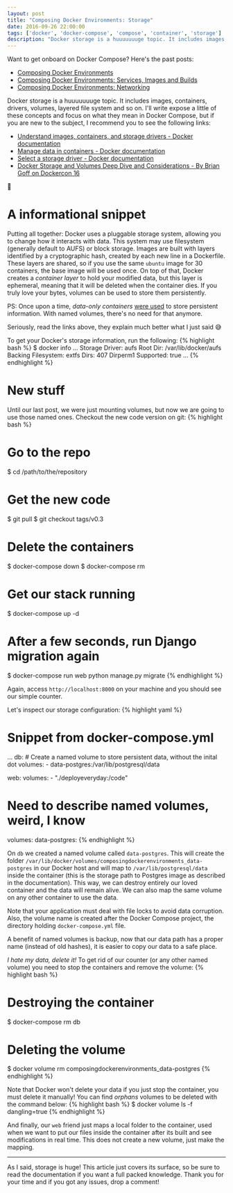 ```yaml
---
layout: post
title: "Composing Docker Environments: Storage"
date: 2016-09-26 22:00:00
tags: ['docker', 'docker-compose', 'compose', 'container', 'storage']
description: "Docker storage is a huuuuuuuge topic. It includes images, containers, drivers, volumes, layered file system and so on. If you want to start mastering your data, this is the right place! :whale:"
---
```


Want to get onboard on Docker Compose? Here's the past posts:

- [Composing Docker Environments](http://deployeveryday.com/2016/09/20/composing-docker-environments.html)
- [Composing Docker Environments: Services, Images and Builds](http://deployeveryday.com/2016/09/21/composing-docker-environments-services-images-builds.html) 
- [Composing Docker Environments: Networking](http://deployeveryday.com/2016/09/22/composing-docker-environments-networking.html)

Docker storage is a huuuuuuuge topic. It includes images, containers, drivers, volumes, layered file system and so on. I'll write expose a little of these concepts and focus on what they mean in Docker Compose, but if you are new to the subject, I recommend you to see the following links:

- [Understand images, containers, and storage drivers - Docker documentation](https://docs.docker.com/engine/userguide/storagedriver/imagesandcontainers/)
- [Manage data in containers - Docker documentation](https://docs.docker.com/engine/tutorials/dockervolumes/)
- [Select a storage driver - Docker documentation](https://docs.docker.com/engine/userguide/storagedriver/selectadriver/)
- [Docker Storage and Volumes Deep Dive and Considerations - By Brian Goff on Dockercon 16](https://www.youtube.com/watch?v=X_q2l8hotAc)

:whale:

# A informational snippet
Putting all together: Docker uses a pluggable storage system, allowing you to change how it interacts with data. This system may use filesystem (generally default to AUFS) or block storage. Images are built with layers identified by a cryptographic hash, created by each new line in a Dockerfile. These layers are shared, so if you use the same `ubuntu` image for 30 containers, the base image will be used once. On top of that, Docker creates a *container layer* to hold your modified data, but this layer is ephemeral, meaning that it will be deleted when the container dies. If you truly love your bytes, volumes can be used to store them persistently. 

PS: Once upon a time, *data-only containers* [were used](https://github.com/docker/docker/issues/17798) to store persistent information. With named volumes, there's no need for that anymore.

Seriously, read the links above, they explain much better what I just said :sweat_smile:

To get your Docker's storage information, run the following:
{% highlight bash %}
$ docker info
...
Storage Driver: aufs
 Root Dir: /var/lib/docker/aufs
 Backing Filesystem: extfs
 Dirs: 407
 Dirperm1 Supported: true
...
{% endhighlight %}

# New stuff
Until our last post, we were just mounting volumes, but now we are going to use those named ones. Checkout the new code version on git:
{% highlight bash %}
# Go to the repo
$ cd /path/to/the/repository
# Get the new code
$ git pull
$ git checkout tags/v0.3
# Delete the containers
$ docker-compose down
$ docker-compose rm 
# Get our stack running 
$ docker-compose up -d
# After a few seconds, run Django migration again
$ docker-compose run web python manage.py migrate
{% endhighlight %}

Again, access `http://localhost:8000` on your machine and you should see our simple counter.

Let's inspect our storage configuration:
{% highlight yaml %}
# Snippet from docker-compose.yml
...
  db:
    # Create a named volume to store persistent data, without the inital dot
    volumes:
      - data-postgres:/var/lib/postgresql/data

  web:
    volumes:
      - "./deployeveryday:/code"

# Need to describe named volumes, weird, I know
volumes:
  data-postgres:
{% endhighlight %}

On `db` we created a named volume called `data-postgres`. This will create the folder `/var/lib/docker/volumes/composingdockerenvironments_data-postgres` in our Docker host and will map to `/var/lib/postgresql/data` inside the container (this is the storage path to Postgres image as described in the documentation). This way, we can destroy entirely our loved container and the data will remain alive. We can also map the same volume on any other container to use the data.     

Note that your application must deal with file locks to avoid data corruption. Also, the volume name is created after the Docker Compose project, the directory holding `docker-compose.yml` file.

A benefit of named volumes is backup, now that our data path has a proper name (instead of old hashes), it is easier to copy our data to a safe place.

*I hate my data, delete it!* To get rid of our counter (or any other named volume) you need to stop the containers and remove the volume:
{% highlight bash %}
# Destroying the container
$ docker-compose rm db
# Deleting the volume
$ docker volume rm composingdockerenvironments_data-postgres
{% endhighlight %}

Note that Docker won't delete your data if you just stop the container, you must delete it manually! You can find *orphans* volumes to be deleted with the command below:
{% highlight bash %}
$ docker volume ls -f dangling=true
{% endhighlight %}

And finally, our `web` friend just maps a local folder to the container, used when we want to put our files inside the container after its built and see modifications in real time. This does not create a new volume, just make the mapping.

---

As I said, storage is huge! This article just covers its surface, so be sure to read the documentation if you want a full packed knowledge. Thank you for your time and if you got any issues, drop a comment!

